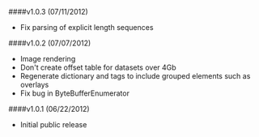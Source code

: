 ####v1.0.3 (07/11/2012)
* Fix parsing of explicit length sequences

####v1.0.2 (07/07/2012)
* Image rendering
* Don't create offset table for datasets over 4Gb
* Regenerate dictionary and tags to include grouped elements such as overlays
* Fix bug in ByteBufferEnumerator

####v1.0.1 (06/22/2012)
* Initial public release